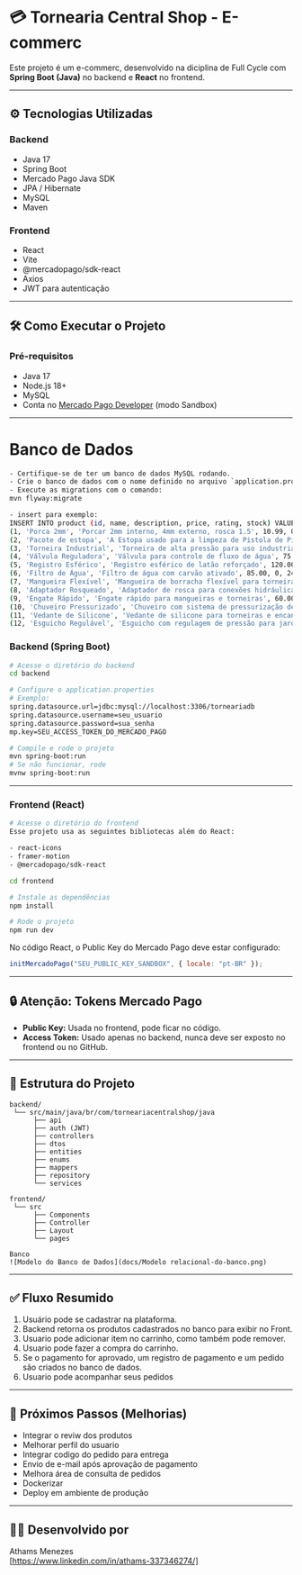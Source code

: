 
# 💳 Tornearia Central Shop - E-commerc

Este projeto é um e-commerc, desenvolvido na diciplina de Full Cycle com **Spring Boot (Java)** no backend e **React** no frontend.

---

## ⚙️ Tecnologias Utilizadas

### Backend
- Java 17
- Spring Boot
- Mercado Pago Java SDK
- JPA / Hibernate
- MySQL
- Maven

### Frontend
- React
- Vite
- @mercadopago/sdk-react
- Axios
- JWT para autenticação

---

## 🛠️ Como Executar o Projeto

### Pré-requisitos

- Java 17
- Node.js 18+
- MySQL
- Conta no [Mercado Pago Developer](https://www.mercadopago.com.br/developers/panel) (modo Sandbox)

---

# Banco de Dados

```bash
- Certifique-se de ter um banco de dados MySQL rodando.
- Crie o banco de dados com o nome definido no arquivo `application.properties`. # Citado a baixo
- Execute as migrations com o comando:
mvn flyway:migrate

- insert para exemplo:
INSERT INTO product (id, name, description, price, rating, stock) VALUES
(1, 'Porca 2mm', 'Porcar 2mm interno, 4mm externo, rosca 1.5', 10.99, 0, 6),
(2, 'Pacote de estopa', 'A Estopa usado para a limpeza de Pistola de Pintura peças e superfícies sujas de graxa e óleo.', 5.00, 0, 48),
(3, 'Torneira Industrial', 'Torneira de alta pressão para uso industrial', 150.00, 0, 10),
(4, 'Válvula Reguladora', 'Válvula para controle de fluxo de água', 75.00, 0, 20),
(5, 'Registro Esférico', 'Registro esférico de latão reforçado', 120.00, 0, 15),
(6, 'Filtro de Água', 'Filtro de água com carvão ativado', 85.00, 0, 24),
(7, 'Mangueira Flexível', 'Mangueira de borracha flexível para torneira', 45.00, 0, 29),
(8, 'Adaptador Rosqueado', 'Adaptador de rosca para conexões hidráulicas', 35.00, 0, 50),
(9, 'Engate Rápido', 'Engate rápido para mangueiras e torneiras', 60.00, 0, 40),
(10, 'Chuveiro Pressurizado', 'Chuveiro com sistema de pressurização de água', 180.00, 0, 12),
(11, 'Vedante de Silicone', 'Vedante de silicone para torneiras e encanamentos', 20.00, 0, 98),
(12, 'Esguicho Regulável', 'Esguicho com regulagem de pressão para jardim', 55.00, 0, 35);
```

### Backend (Spring Boot)

```bash
# Acesse o diretório do backend
cd backend

# Configure o application.properties
# Exemplo:
spring.datasource.url=jdbc:mysql://localhost:3306/torneariadb
spring.datasource.username=seu_usuario
spring.datasource.password=sua_senha
mp.key=SEU_ACCESS_TOKEN_DO_MERCADO_PAGO

# Compile e rode o projeto
mvn spring-boot:run
# Se não funcionar, rode
mvnw spring-boot:run
```

---

### Frontend (React)

```bash
# Acesse o diretório do frontend
Esse projeto usa as seguintes bibliotecas além do React:

- react-icons
- framer-motion
- @mercadopago/sdk-react

cd frontend

# Instale as dependências
npm install

# Rode o projeto
npm run dev
```

No código React, o Public Key do Mercado Pago deve estar configurado:

```js
initMercadoPago("SEU_PUBLIC_KEY_SANDBOX", { locale: "pt-BR" });
```

---

## 🔒 Atenção: Tokens Mercado Pago

- **Public Key:** Usada no frontend, pode ficar no código.
- **Access Token:** Usado apenas no backend, nunca deve ser exposto no frontend ou no GitHub.

---

## 📁 Estrutura do Projeto

```
backend/
 └── src/main/java/br/com/torneariacentralshop/java
      ├── api
      ├── auth (JWT)
      ├── controllers
      ├── dtos
      ├── entities
      ├── enums
      ├── mappers
      ├── repository
      └── services

frontend/
 └── src
      ├── Components
      ├── Controller
      ├── Layout
      └── pages

Banco
![Modelo do Banco de Dados](docs/Modelo relacional-do-banco.png)
```


---

## ✅ Fluxo Resumido

1. Usuário pode se cadastrar na plataforma.
2. Backend retorna os produtos cadastrados no banco para exibir no Front.
3. Usuario pode adicionar item no carrinho, como também pode remover.
4. Usuario pode fazer a compra do carrinho.
5. Se o pagamento for aprovado, um registro de pagamento e um pedido são criados no banco de dados.
6. Usuario pode acompanhar seus pedidos


---

## 🧪 Próximos Passos (Melhorias)

- Integrar o reviw dos produtos
- Melhorar perfil do usuario
- Integrar codigo do pedido para entrega
- Envio de e-mail após aprovação de pagamento  
- Melhora área de consulta de pedidos  
- Dockerizar 
- Deploy em ambiente de produção  

---

## 🧑‍💻 Desenvolvido por

Athams Menezes  
[https://www.linkedin.com/in/athams-337346274/]  
